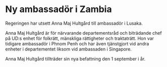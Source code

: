 # Ny ambassadör i Zambia

Regeringen har utsett Anna Maj Hultgård till ambassadör i Lusaka.

Anna Maj Hultgård är för närvarande departementsråd och biträdande chef på UD:s enhet för folkrätt, mänskliga rättigheter och traktaträtt. Hon var tidigare ambassadör i Phnom Penh och har även tjänstgjort vid andra enheter i departementet liksom vid ambassaden i Singapore.

Anna Maj Hultgård tillträder sin nya befattning den 1 september i år.
